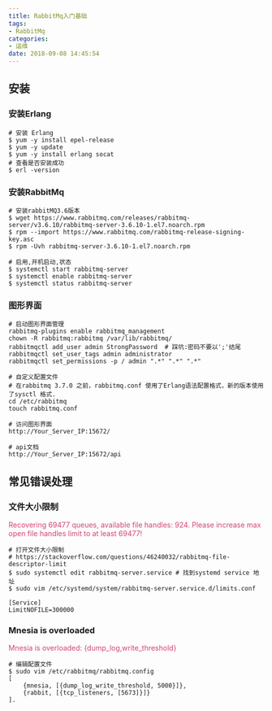 ```yaml
---
title: RabbitMq入门基础
tags:
- RabbitMq
categories:
- 运维
date: 2018-09-08 14:45:54
---
```


## 安装

### 安装Erlang

```shell
# 安装 Erlang
$ yum -y install epel-release
$ yum -y update
$ yum -y install erlang socat
# 查看是否安装成功
$ erl -version
```

### 安装RabbitMq

```shell
# 安装rabbitMQ3.6版本
$ wget https://www.rabbitmq.com/releases/rabbitmq-server/v3.6.10/rabbitmq-server-3.6.10-1.el7.noarch.rpm
$ rpm --import https://www.rabbitmq.com/rabbitmq-release-signing-key.asc
$ rpm -Uvh rabbitmq-server-3.6.10-1.el7.noarch.rpm

# 启用,开机启动,状态
$ systemctl start rabbitmq-server
$ systemctl enable rabbitmq-server
$ systemctl status rabbitmq-server
```

### 图形界面

```shell
# 启动图形界面管理
rabbitmq-plugins enable rabbitmq_management
chown -R rabbitmq:rabbitmq /var/lib/rabbitmq/
rabbitmqctl add_user admin StrongPassword  # 踩坑:密码不要以';'结尾
rabbitmqctl set_user_tags admin administrator
rabbitmqctl set_permissions -p / admin ".*" ".*" ".*"

# 自定义配置文件
# 在rabbitmq 3.7.0 之前，rabbitmq.conf 使用了Erlang语法配置格式，新的版本使用了sysctl 格式.
cd /etc/rabbitmq
touch rabbitmq.conf
```

```shell
# 访问图形界面
http://Your_Server_IP:15672/

# api文档
http://Your_Server_IP:15672/api
```

## 常见错误处理
    
### 文件大小限制
<font color="#d44375">Recovering 69477 queues, available file handles: 924. Please increase max open file handles limit to at least 69477!</font>

```shell
# 打开文件大小限制
# https://stackoverflow.com/questions/46240032/rabbitmq-file-descriptor-limit
$ sudo systemctl edit rabbitmq-server.service # 找到systemd service 地址
$ sudo vim /etc/systemd/system/rabbitmq-server.service.d/limits.conf

[Service]
LimitNOFILE=300000
```

### Mnesia is overloaded
<font color="#d44375">Mnesia is overloaded: {dump_log,write_threshold}</font>

```shell
# 编辑配置文件
$ sudo vim /etc/rabbitmq/rabbitmq.config
[
    {mnesia, [{dump_log_write_threshold, 5000}]},
    {rabbit, [{tcp_listeners, [5673]}]}
].
```